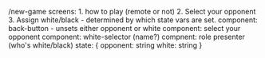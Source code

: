 /new-game
  screens: 
    1. how to play (remote or not)
    2. Select your opponent
    3. Assign white/black
    - determined by which state vars are set.
  component: back-button
    - unsets either opponent or white 
  component: select your opponent
  component: white-selector (name?)
  compnent: role presenter (who's white/black)
  state: {
    opponent: string
    white: string
  }